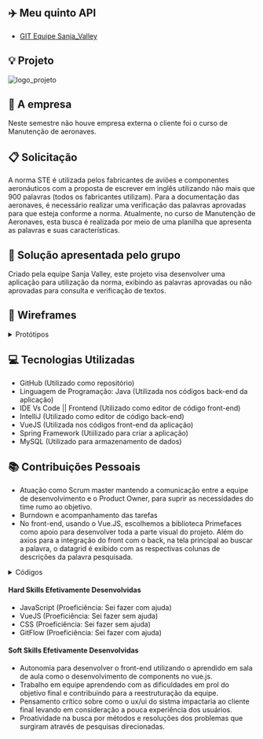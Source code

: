 ## :airplane: Meu quinto API  
* [GIT Equipe Sanja_Valley](https://github.com/EquipeFatec) 

## :bulb: Projeto 
![logo_projeto](https://github.com/alexiakarine/Portifolios-projetos-fatec/blob/master/Icons/icon_5.png)


## :briefcase: A empresa
Neste semestre não houve empresa externa o cliente foi o curso de Manutenção de aeronaves.

## :clipboard: Solicitação 
A norma STE é utilizada pelos fabricantes de aviões e componentes aeronáuticos com a proposta de escrever em inglês utilizando não mais que 900 palavras (todos os fabricantes utilizam). Para a documentação das aeronaves, é necessário realizar uma verificação das palavras aprovadas para que esteja conforme a norma. Atualmente, no curso de Manutenção de Aeronaves, esta busca é realizada por meio de uma planilha que apresenta as palavras e suas características.


## :pushpin: Solução apresentada pelo grupo
Criado pela equipe Sanja Valley, este projeto visa desenvolver uma aplicação para utilização da norma, exibindo as palavras aprovadas ou não aprovadas para consulta e verificação de textos.


## :art: Wireframes
<details>
<summary>Protótipos</summary>

 Tela principal <br>
![tela_principal](https://github.com/alexiakarine/Portifolios-projetos-fatec/blob/master/Icons/tela1.png)

Tela de verificação de texto<br>
![tela_verificacao_Text](https://github.com/alexiakarine/Portifolios-projetos-fatec/blob/master/Icons/tela2.png)

Tela upload de arquivo <br>
![upload_de_arquivo ](https://github.com/alexiakarine/Portifolios-projetos-fatec/blob/master/Icons/tela3.png)

Tela de configuração<br>
![tela_configuracao](https://github.com/alexiakarine/Portifolios-projetos-fatec/blob/master/Icons/tela5.png)

</details>

## :computer: Tecnologias Utilizadas
- GitHub (Utilizado como repositório)
- Linguagem de Programação: Java (Utilizada nos códigos back-end da aplicação)
- IDE Vs Code || Frontend (Utilizado como editor de código front-end)
- IntelliJ (Utilizado como editor de código back-end)
- VueJS (Utilizada nos códigos front-end da aplicação)
- Spring Framework (Utiilizado para criar a aplicação)
- MySQL (Utilizado para armazenamento de dados)

## :books: Contribuições Pessoais
* Atuação como  Scrum master mantendo a comunicação entre a equipe de desenvolvimento e o Product Owner, para suprir as necessidades do time rumo ao objetivo.
* Burndown e acompanhamento das tarefas
* No front-end, usando o Vue.JS, escolhemos a biblioteca Primefaces como apoio para desenvolver toda a parte visual do projeto. Além do axios para a integração do front com o back, na tela principal ao buscar a palavra, o datagrid é exibido com as respectivas colunas de descrições da palavra pesquisada.

<details>
<summary>Códigos</summary>
Código da conulta de textos<br>

Abaixo temos a declaração dos modais utilizados, sendo o displayModalBusca o modal exibido ao buscar uma palavra e o displayModalTexto o modal exibido ao consultar um texto.
<br>
![consultarTextos](https://github.com/alexiakarine/Portifolios-projetos-fatec/blob/master/Icons/consultarTexto1.PNG) 
 
<br>Aqui podemos ver a chamada do modal exibido através dos botões Buscar(icon = "pi pi-search") e Conultar texto.<br>
<br>
![consultarTexto](https://github.com/alexiakarine/Portifolios-projetos-fatec/blob/master/Icons/consultaTexto.PNG)

<br> Neste caso optamos por exibir os dados organizados nas colunas pelo dialog como mostrado abaixo.
![colunas](https://github.com/alexiakarine/Portifolios-projetos-fatec/blob/master/Icons/buscarTexto.PNG)
 
 <br> Utilizamos o axios para se comunicar com o back e trazer as informações necessárias para a exibição.
![colunas](https://github.com/alexiakarine/Portifolios-projetos-fatec/blob/master/Icons/metodoBuscaa.PNG)
</details>

#### Hard Skills Efetivamente Desenvolvidas
* JavaScript (Proeficiência: Sei fazer com ajuda)
* VueJS (Proeficiência: Sei fazer sem ajuda)
* CSS (Proeficiência: Sei fazer sem ajuda)
* GitFlow (Proeficiência: Sei fazer com ajuda)

#### Soft Skills Efetivamente Desenvolvidas
* Autonomia para desenvolver o front-end utilizando o aprendido em sala de aula como o desenvolvimento de components no vue.js.
* Trabalho em equipe aprendendo com as dificuldades em prol do objetivo final e contribuindo para a reestruturação da equipe.
* Pensamento crítico sobre como o ux/ui do sistma impactaria ao cliente final levando em consideração a pouca experiência dos usuários.
* Proatividade na busca por métodos e resoluções dos problemas que surgiram através de pesquisas direcionadas.
